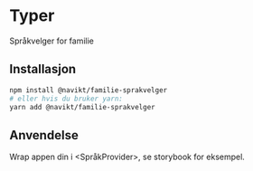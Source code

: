 # Typer

Språkvelger for familie

## Installasjon

```sh
npm install @navikt/familie-sprakvelger
# eller hvis du bruker yarn:
yarn add @navikt/familie-sprakvelger
```

## Anvendelse

Wrap appen din i <SpråkProvider>, se storybook for eksempel.
